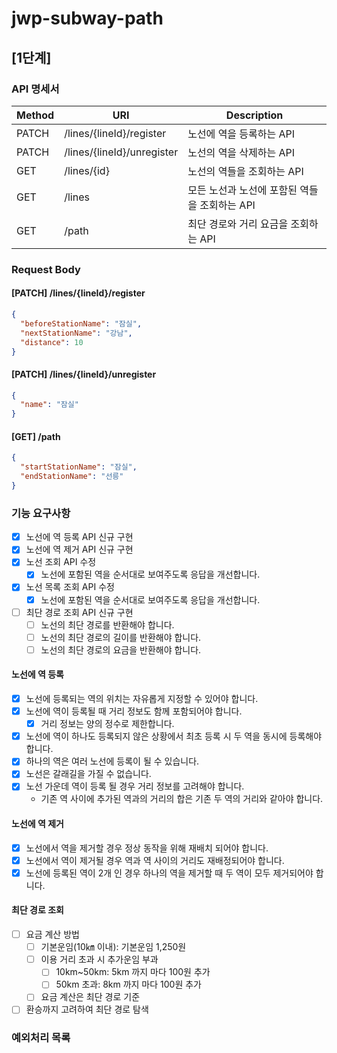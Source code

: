 # jwp-subway-path

## [1단계]

### API 명세서

| Method | URI                        | Description                 |
|--------|----------------------------|-----------------------------|
| PATCH  | /lines/{lineId}/register   | 노선에 역을 등록하는 API             |
| PATCH  | /lines/{lineId}/unregister | 노선의 역을 삭제하는 API             |
| GET    | /lines/{id}                | 노선의 역들을 조회하는 API            |
| GET    | /lines                     | 모든 노선과 노선에 포함된 역들을 조회하는 API |
| GET    | /path                      | 최단 경로와 거리 요금을 조회하는 API      |

### Request Body

#### [PATCH] /lines/{lineId}/register

```json
{
  "beforeStationName": "잠실",
  "nextStationName": "강남",
  "distance": 10
}
```

#### [PATCH] /lines/{lineId}/unregister

```json
{
  "name": "잠실"
}
```

#### [GET] /path

```json
{
  "startStationName": "잠실",
  "endStationName": "선릉"
}
```

### 기능 요구사항

- [x] 노선에 역 등록 API 신규 구현
- [x] 노선에 역 제거 API 신규 구현
- [x] 노선 조회 API 수정
    - [x] 노선에 포함된 역을 순서대로 보여주도록 응답을 개선합니다.
- [x] 노선 목록 조회 API 수정
    - [x] 노선에 포함된 역을 순서대로 보여주도록 응답을 개선합니다.
- [ ] 최단 경로 조회 API 신규 구현
    - [ ] 노선의 최단 경로를 반환해야 합니다.
    - [ ] 노선의 최단 경로의 길이를 반환해야 합니다.
    - [ ] 노선의 최단 경로의 요금을 반환해야 합니다.

#### 노선에 역 등록

- [x] 노선에 등록되는 역의 위치는 자유롭게 지정할 수 있어야 합니다.
- [x] 노선에 역이 등록될 때 거리 정보도 함께 포함되어야 합니다.
    - [x] 거리 정보는 양의 정수로 제한합니다.
- [x] 노선에 역이 하나도 등록되지 않은 상황에서 최초 등록 시 두 역을 동시에 등록해야 합니다.
- [x] 하나의 역은 여러 노선에 등록이 될 수 있습니다.
- [x] 노선은 갈래길을 가질 수 없습니다.
- [x] 노선 가운데 역이 등록 될 경우 거리 정보를 고려해야 합니다.
    - 기존 역 사이에 추가된 역과의 거리의 합은 기존 두 역의 거리와 같아야 합니다.

#### 노선에 역 제거

- [x] 노선에서 역을 제거할 경우 정상 동작을 위해 재배치 되어야 합니다.
- [x] 노선에서 역이 제거될 경우 역과 역 사이의 거리도 재배정되어야 합니다.
- [x] 노선에 등록된 역이 2개 인 경우 하나의 역을 제거할 때 두 역이 모두 제거되어야 합니다.

#### 최단 경로 조회

- [ ] 요금 계산 방법
    - [ ] 기본운임(10㎞ 이내): 기본운임 1,250원
    - [ ] 이용 거리 초과 시 추가운임 부과
        - [ ] 10km~50km: 5km 까지 마다 100원 추가
        - [ ] 50km 초과: 8km 까지 마다 100원 추가
    - [ ] 요금 계산은 최단 경로 기준

- [ ] 환승까지 고려하여 최단 경로 탐색

### 예외처리 목록
